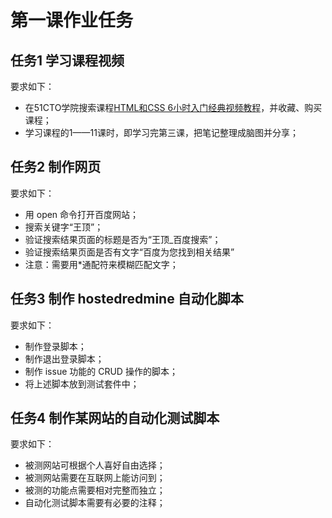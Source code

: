 # 第一课作业任务

## 任务1 学习课程视频

要求如下：
- 在51CTO学院搜索课程[HTML和CSS 6小时入门经典视频教程](http://edu.51cto.com/course/course_id-3116.html)，并收藏、购买课程；
- 学习课程的1——11课时，即学习完第三课，把笔记整理成脑图并分享；

## 任务2 制作网页

要求如下：
- 用 open 命令打开百度网站；
- 搜索关键字“王顶”；
- 验证搜索结果页面的标题是否为“王顶_百度搜索”；
- 验证搜索结果页面是否有文字“百度为您找到相关结果”
- 注意：需要用\*通配符来模糊匹配文字；

## 任务3 制作 hostedredmine 自动化脚本

要求如下：
- 制作登录脚本；
- 制作退出登录脚本；
- 制作 issue 功能的 CRUD 操作的脚本；
- 将上述脚本放到测试套件中；

## 任务4 制作某网站的自动化测试脚本

要求如下：
- 被测网站可根据个人喜好自由选择；
- 被测网站需要在互联网上能访问到；
- 被测的功能点需要相对完整而独立；
- 自动化测试脚本需要有必要的注释；
